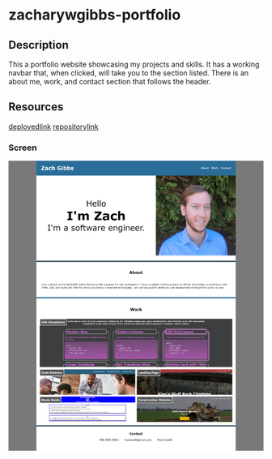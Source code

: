 # zacharywgibbs-portfolio

## Description
This a portfolio website showcasing my projects and skills. It has a working navbar that, when clicked, will take you to the section listed. There is an about me, work, and contact section that follows the header.

## Resources

[deployedlink](https://zgibbs58.github.io/zacharywgibbs-portfolio/)
[repositorylink](https://github.com/Zgibbs58/zacharywgibbs-portfolio)

### Screen

![screenshot](./assets/images/portfolio-screenshot.png)